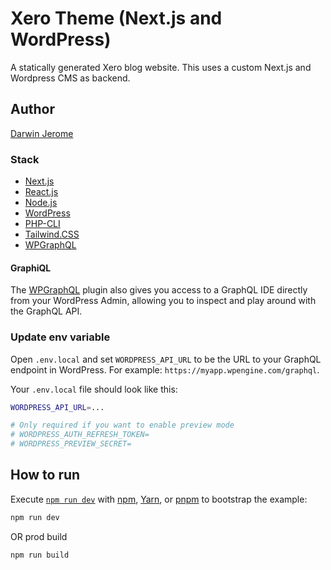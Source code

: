 # Xero Theme (Next.js and WordPress)

A statically generated Xero blog website. This uses a custom Next.js and Wordpress CMS as backend. 

## Author

[Darwin Jerome](darwinjerome@gmail.com)

### Stack

- [Next.js](https://nextjs.org/)
- [React.js](https://reactjs.org/)
- [Node.js](https://nodejs.org/en/)
- [WordPress](https://wordpress.org/download/)
- [PHP-CLI](https://www.php.net/manual/en/features.commandline.php)
- [Tailwind.CSS](https://tailwindcss.com/)
- [WPGraphQL](https://www.wpgraphql.com/)

#### GraphiQL

The [WPGraphQL](https://www.wpgraphql.com/) plugin also gives you access to a GraphQL IDE directly from your WordPress Admin, allowing you to inspect and play around with the GraphQL API.


### Update env variable
Open `.env.local` and set `WORDPRESS_API_URL` to be the URL to your GraphQL endpoint in WordPress. For example: `https://myapp.wpengine.com/graphql`.

Your `.env.local` file should look like this:

```bash
WORDPRESS_API_URL=...

# Only required if you want to enable preview mode
# WORDPRESS_AUTH_REFRESH_TOKEN=
# WORDPRESS_PREVIEW_SECRET=
```

## How to run

Execute [`npm run dev`](https://github.com/vercel/next.js/tree/canary/packages/create-next-app) with [npm](https://docs.npmjs.com/cli/init), [Yarn](https://yarnpkg.com/lang/en/docs/cli/create/), or [pnpm](https://pnpm.io) to bootstrap the example:

```bash
npm run dev
```
OR prod build
```bash
npm run build
```


